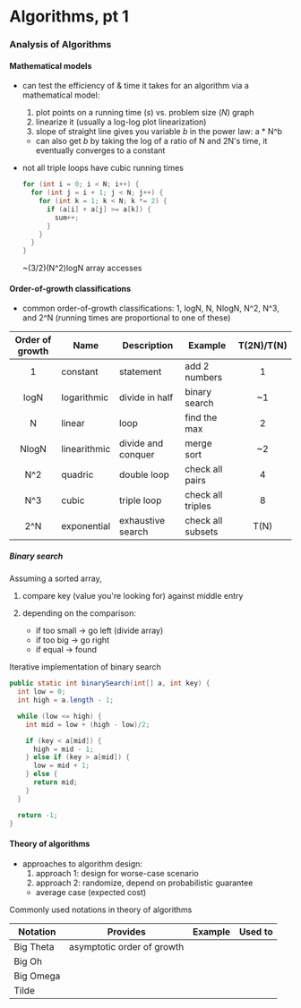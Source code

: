# Algorithms, pt 1

### Analysis of Algorithms

#### Mathematical models

* can test the efficiency of & time it takes for an algorithm via a mathematical model:
  1. plot points on a running time (_s_) vs. problem size (_N_) graph
  2. linearize it (usually a log-log plot linearization)
  3. slope of straight line gives you variable _b_ in the power law: a * N^b
  - can also get _b_ by taking the log of a ratio of N and 2N's time, it eventually converges to a constant

* not all triple loops have cubic running times
  ```java
  for (int i = 0; i < N; i++) {
    for (int j = i + 1; j < N; j++) {
      for (int k = 1; k < N; k *= 2) {
        if (a[i] + a[j] >= a[k]) {
          sum++;
        }
      }
    }
  }
  ```

  ~(3/2)(N^2)logN array accesses

#### Order-of-growth classifications

* common order-of-growth classifications: 1, logN, N, NlogN, N^2, N^3, and 2^N (running times are proportional to one of these)

| Order of growth | Name         | Description        | Example           | T(2N)/T(N) |
| :-------------: | ------------ | ------------------ | ----------------- | :--------: |
|        1        | constant     | statement          | add 2 numbers     |     1      |
|      logN       | logarithmic  | divide in half     | binary search     |     ~1     |
|        N        | linear       | loop               | find the max      |     2      |
|      NlogN      | linearithmic | divide and conquer | merge sort        |     ~2     |
|       N^2       | quadric      | double loop        | check all pairs   |     4      |
|       N^3       | cubic        | triple loop        | check all triples |     8      |
|       2^N       | exponential  | exhaustive search  | check all subsets |    T(N)    |

##### Binary search

Assuming a sorted array,

1. compare key (value you're looking for) against middle entry

2. depending on the comparison:
   * if too small -> go left (divide array)
   * if too big -> go right
   * if equal -> found

Iterative implementation of binary search

```java
public static int binarySearch(int[] a, int key) {
  int low = 0;
  int high = a.length - 1;

  while (low <= high) {
    int mid = low + (high - low)/2;

    if (key < a[mid]) {
      high = mid - 1;
    } else if (key > a[mid]) {
      low = mid + 1;
    } else {
      return mid;
    }
  }

  return -1;
}
```

#### Theory of algorithms

* approaches to algorithm design:
  1. approach 1: design for worse-case scenario
  2. approach 2: randomize, depend on probabilistic guarantee
  - average case (expected cost)

Commonly used notations in theory of algorithms

| Notation  | Provides                   | Example | Used to |
| --------- | -------------------------- | :-----: | ------- |
| Big Theta | asymptotic order of growth |         |         |
| Big Oh    |                            |         |         |
| Big Omega |                            |         |         |
| Tilde     |                            |         |         |